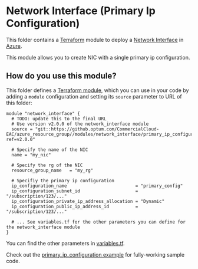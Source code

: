 # Network Interface (Primary Ip Configuration)

This folder contains a [Terraform](https://www.terraform.io/) module to deploy a
[Network Interface](https://docs.microsoft.com/en-us/azure/virtual-network/virtual-network-network-interface) in [Azure](https://azure.microsoft.com/en-us/).

This module allows you to create NIC with a single primary ip configuration.

## How do you use this module?

This folder defines a [Terraform module](https://www.terraform.io/docs/modules/usage.html), which you can use in your
code by adding a `module` configuration and setting its `source` parameter to URL of this folder:

```hcl
module "network_interface" {
  # TODO: update this to the final URL
  # Use version v2.0.0 of the network_interface module
  source = "git::https://github.optum.com/CommercialCloud-EAC/azure_resource_group//modules/network_interface/primary_ip_configuration?ref=v2.0.0"

  # Specify the name of the NIC
  name = "my_nic"

  # Specify the rg of the NIC
  resource_group_name   = "my_rg"

  # Specifiy the primary ip configuration
  ip_configuration_name                          = "primary_config"
  ip_configuration_subnet_id                     = "/subscription/123/..."
  ip_configuration_private_ip_address_allocation = "Dynamic"
  ip_configuration_public_ip_address_id          = "/subscription/123/..."

  # ... See variables.tf for the other parameters you can define for the network_interface module
}
```

You can find the other parameters in [variables.tf](../variables.tf).

Check out the [primary_ip_configuration example](../../../examples/network_interface_with_primary_ip_configuration) for fully-working sample code.